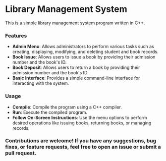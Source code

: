 <h1>Library Management System</h1>

This is a simple library management system program written in C++.

<h3>Features</h3>

<ul>
<li> <b>Admin Menu</b>: Allows administrators to perform various tasks such as creating, displaying, modifying, and deleting student and book records.</li>
<li> <b>Book Issue</b>: Allows users to issue a book by providing their admission number and the book's ID.</li>
<li> <b>Book Deposit</b>: Allows users to return a book by providing their admission number and the book's ID.</li>
<li> <b>Basic Interface</b>: Provides a simple command-line interface for interacting with the system.</li>
</ul>


<h3>Usage</h3>
<ul>
<li> <b>Compile</b>: Compile the program using a C++ compiler.</li>
<li> <b>Run</b>: Execute the compiled program.</li>
<li> <b>Follow On-Screen Instructions</b>: Use the menu options to perform desired operations like issuing books, returning books, or managing records.</li>
</ul>

<h3>Contributions are welcome! If you have any suggestions, bug fixes, or feature requests, feel free to open an issue or submit a pull request.</h3>
